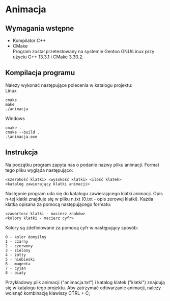 # Animacja
## Wymagania wstępne
- Kompilator C++
- CMake <br>
Program został przetestowany na systemie Gentoo GNU/Linux przy użyciu G++ 13.3.1 i CMake 3.30.2.

## Kompilacja programu
Należy wykonać następujące polecenia w katalogu projektu: <br>
Linux
```shell
cmake .
make
./animacja
```
Windows
```shell
cmake .
cmake --build .
.\animacja.exe
```

## Instrukcja
Na początku program zapyta nas o podanie nazwy pliku animacji. Format tego pliku wygląda następująco:
```shell
<szerokość klatki> <wysokość klatki> <ilość klatek>
<katalog zawierający klatki animacji>
```
Następnie program uda się do katalogu zawierającego klatki animacji. Opis n-tej klatki znajduje się w pliku n.txt (0.txt - opis zerowej klatki). Każda klatka opisana za pomocą następującego formatu:
```shell
<zawartosc klatki - macierz znaków>
<kolory klatki - macierz cyfr>
```
Kolory są zdefiniowane za pomocą cyfr w następujący sposób:
```shell
0 - kolor domyślny
1 - czarny
2 - czerwony
3 - zielony
4 - żółty
5 - niebieski
6 - magenta
7 - cyjan
8 - biały
```
Przykladowy plik animacji ("animacja.txt") i katalog klatek ("klatki") znajdują się w katalogu tego projektu.
Aby zatrzymać odtwarzanie animacji, należy wcisnąć kombinację klawiszy CTRL + C;
